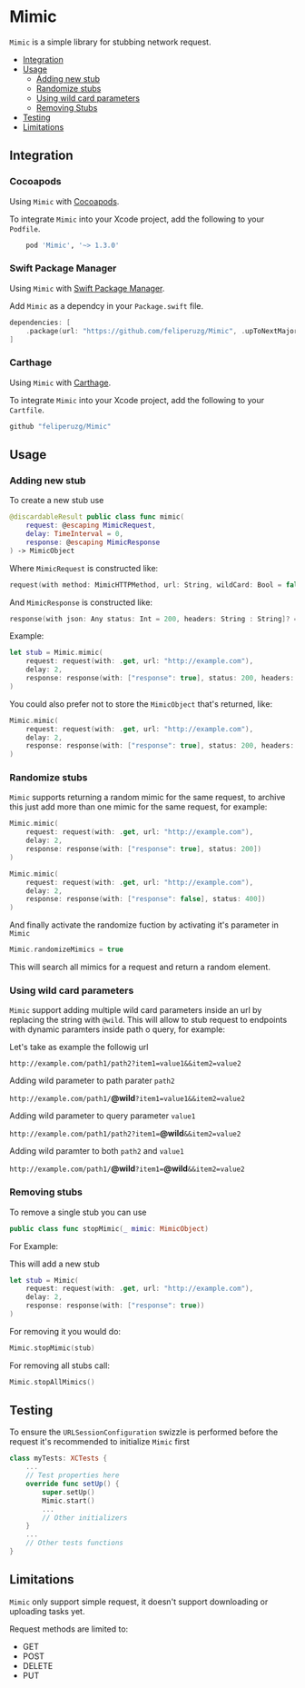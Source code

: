 # Mimic

`Mimic` is a simple library for stubbing network request.

- [Integration](#integration)
- [Usage](#usage)
    - [Adding new stub](#adding-new-stub)
    - [Randomize stubs](#randomize-stubs)
    - [Using wild card parameters](#using-wild-card-parameters)
    - [Removing Stubs](#removing-stubs)
- [Testing](#testing)
- [Limitations](#limitations)

## Integration

### Cocoapods

Using `Mimic`  with [Cocoapods](https://www.cocoapods.org).

To integrate `Mimic` into your Xcode project, add the following to your `Podfile`.

```ruby
    pod 'Mimic', '~> 1.3.0'
```

### Swift Package Manager

Using `Mimic` with [Swift Package Manager](https://github.com/apple/swift-package-manager).

Add `Mimic` as a dependcy in your `Package.swift` file.

```swift
dependencies: [
    .package(url: "https://github.com/feliperuzg/Mimic", .upToNextMajor(from: "1.3.0"))
]
```

### Carthage

Using `Mimic` with [Carthage](https://github.com/Carthage/Carthage).

To integrate `Mimic` into your Xcode project, add the following to your `Cartfile`.

```ruby
github "feliperuzg/Mimic" 
```

## Usage

### Adding new stub

To create a new stub use

```swift
@discardableResult public class func mimic(
    request: @escaping MimicRequest,
    delay: TimeInterval = 0,
    response: @escaping MimicResponse
) -> MimicObject
````

Where `MimicRequest` is constructed like:

```swift
request(with method: MimicHTTPMethod, url: String, wildCard: Bool = false)
```

And `MimicResponse` is constructed like:

```swift
response(with json: Any status: Int = 200, headers: String : String]? = nil)
```

Example:

```swift
let stub = Mimic.mimic(
    request: request(with: .get, url: "http://example.com"),
    delay: 2,
    response: response(with: ["response": true], status: 200, headers: ["SomeHeader": "SomeValue"]) 
)
```

You could also prefer not to store the `MimicObject` that's returned, like:

```swift
Mimic.mimic(
    request: request(with: .get, url: "http://example.com"),
    delay: 2,
    response: response(with: ["response": true], status: 200, headers: ["SomeHeader": "SomeValue"]) 
)
```

### Randomize stubs

`Mimic` supports returning a random mimic for the same request, to archive this just add more than one mimic for the same request, for example:

```swift
Mimic.mimic(
    request: request(with: .get, url: "http://example.com"),
    delay: 2,
    response: response(with: ["response": true], status: 200]) 
)

Mimic.mimic(
    request: request(with: .get, url: "http://example.com"),
    delay: 2,
    response: response(with: ["response": false], status: 400]) 
)
```

And finally activate the randomize fuction by activating it's parameter in `Mimic`

```swift 
Mimic.randomizeMimics = true
```

This will search all mimics for a request and return a random element.

### Using wild card parameters

`Mimic` support adding multiple wild card parameters inside an url by replacing the string with `@wild`. This will allow to stub request to endpoints with dynamic paramters inside path o query, for example:

Let's take as example the followig url

`http://example.com/path1/path2?item1=value1&&item2=value2`

Adding wild parameter to path parater `path2`

`http://example.com/path1/`**@wild**`?item1=value1&&item2=value2`

Adding wild parameter to query parameter `value1`

`http://example.com/path1/path2?item1=`**@wild**`&&item2=value2`

Adding wild paramter to both `path2` and `value1`

`http://example.com/path1/`**@wild**`?item1=`**@wild**`&&item2=value2`

### Removing stubs

To remove a single stub you can use

```swift
public class func stopMimic(_ mimic: MimicObject)
```

For Example:

This will add a new stub

```swift 
let stub = Mimic(
    request: request(with: .get, url: "http://example.com"),
    delay: 2,
    response: response(with: ["response": true))
)
```

For removing it you would do:

```swift
Mimic.stopMimic(stub)
```

For removing all stubs call:

```swift
Mimic.stopAllMimics()
```

## Testing

To ensure the `URLSessionConfiguration` swizzle is performed before the request it's recommended to initialize `Mimic` first

```swift
class myTests: XCTests {
    ...
    // Test properties here
    override func setUp() {
        super.setUp()
        Mimic.start()
        ...
        // Other initializers
    }
    ...
    // Other tests functions
}
```

## Limitations

`Mimic` only support simple request, it doesn't support downloading or uploading tasks yet.

Request methods are limited to:
-  GET
- POST
- DELETE
- PUT
